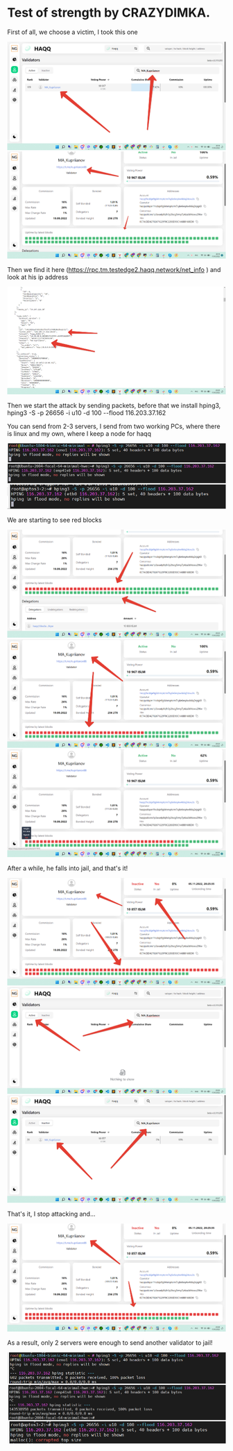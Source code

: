 # Test of strength by CRAZYDIMKA.

First of all, we choose a victim, I took this one

![countries](https://github.com/DmitriiRabeckii/test-of-strength/blob/main/1.png)
![countries](https://github.com/DmitriiRabeckii/test-of-strength/blob/main/2.png)

Then we find it here (https://rpc.tm.testedge2.haqq.network/net_info ) and look at his ip address

![countries](https://github.com/DmitriiRabeckii/test-of-strength/blob/main/3.png)

Then we start the attack by sending packets, before that we install hping3, hping3 -S -p 26656 -i u10 -d 100 --flood 116.203.37.162

You can send from 2-3 servers, I send from two working PCs, where there is linux and my own, where I keep a node for haqq

![countries](https://github.com/DmitriiRabeckii/test-of-strength/blob/main/4.png)
![countries](https://github.com/DmitriiRabeckii/test-of-strength/blob/main/5.png)
![countries](https://github.com/DmitriiRabeckii/test-of-strength/blob/main/6.png)

We are starting to see red blocks

![countries](https://github.com/DmitriiRabeckii/test-of-strength/blob/main/7.png)
![countries](https://github.com/DmitriiRabeckii/test-of-strength/blob/main/8.png)
![countries](https://github.com/DmitriiRabeckii/test-of-strength/blob/main/9.png)

After a while, he falls into jail, and that's it!

![countries](https://github.com/DmitriiRabeckii/test-of-strength/blob/main/10.png)
![countries](https://github.com/DmitriiRabeckii/test-of-strength/blob/main/11.png)
![countries](https://github.com/DmitriiRabeckii/test-of-strength/blob/main/12.png)

That's it, I stop attacking and...

![countries](https://github.com/DmitriiRabeckii/test-of-strength/blob/main/13.png)

As a result, only 2 servers were enough to send another validator to jail!

![countries](https://github.com/DmitriiRabeckii/test-of-strength/blob/main/14.png)
![countries](https://github.com/DmitriiRabeckii/test-of-strength/blob/main/15.png)
![countries](https://github.com/DmitriiRabeckii/test-of-strength/blob/main/16.png)
